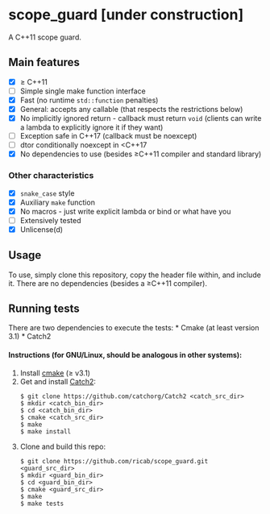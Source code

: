 # scope_guard [under construction]
A C++11 scope guard.

## Main features
- [x] &ge; C++11
- [ ] Simple single make function interface
- [x] Fast (no runtime `std::function` penalties)
- [x] General: accepts any callable (that respects the restrictions below)
- [x] No implicitly ignored return - callback must return `void` (clients can
write a lambda to explicitly ignore it if they want)
- [ ] Exception safe in C++17 (callback must be noexcept)
- [ ] dtor conditionally noexcept in &lt;C++17
- [x] No dependencies to use (besides &ge;C++11 compiler and standard library)

### Other characteristics
- [x] `snake_case` style
- [x] Auxiliary `make` function
- [x] No macros - just write explicit lambda or bind or what have you
- [ ] Extensively tested
- [x] Unlicense(d)

## Usage
To use,  simply clone this repository, copy the header file within, and include 
it. There are no dependencies (besides a &ge;C++11 compiler).

## Running tests
There are two dependencies to execute the tests:
    * Cmake (at least version 3.1)
    * Catch2
    
#### Instructions (for GNU/Linux, should be analogous in other systems):
1. Install [cmake](https://cmake.org/) (&ge; v3.1)
2. Get and install [Catch2](https://github.com/catchorg/Catch2):
    ```
    $ git clone https://github.com/catchorg/Catch2 <catch_src_dir>
    $ mkdir <catch_bin_dir>
    $ cd <catch_bin_dir>
    $ cmake <catch_src_dir>
    $ make
    $ make install
    ```
3. Clone and build this repo:
    ```
    $ git clone https://github.com/ricab/scope_guard.git <guard_src_dir>
    $ mkdir <guard_bin_dir>
    $ cd <guard_bin_dir>
    $ cmake <guard_src_dir>
    $ make
    $ make tests
    ```
